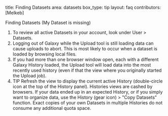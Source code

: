 title: Finding Datasets
area: datasets
box_type: tip
layout: faq
contributors: [Melkeb]


Finding Datasets (My Dataset is missing)


1. To review all active Datasets in your account, look under User > Datasets.
2. Logging out of Galaxy while the Upload tool is still loading data can cause uploads to abort. This is most likely to occur when a dataset is loaded by browsing local files.
3. If you had more than one browser window open, each with a different Galaxy History loaded, the Upload tool will load data into the most recently used history (even if that the view where you originally started the Upload job).
4. TIP Refresh the view to display the current active History (double-circle icon at the top of the History panel). Histories views are cashed by browsers. If your data ended up in an expected History, or if you simply want to organize data, use the History (gear icon) > "Copy Datasets" function. Exact copies of your own Datasets in multiple Histories do not consume any additional quota space.
